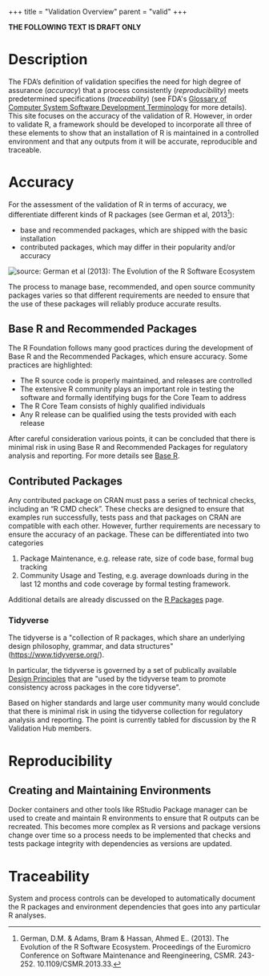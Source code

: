 +++
title = "Validation Overview"
parent = "valid"
+++

**THE FOLLOWING TEXT IS DRAFT ONLY**

# Description

The FDA’s definition of validation specifies the need for high degree of assurance (*accuracy*) that a process consistently (*reproducibility*)  meets predetermined specifications (*traceability*) (see FDA's [Glossary of Computer System Software Development Terminology](https://www.fda.gov/iceci/inspections/inspectionguides/ucm074875.htm) for more details).  This site focuses on the accuracy of the validation of R. However, in order to validate R, a framework should be developed to incorporate all three of these elements to show that an installation of R is maintained in a controlled environment and that any outputs from it will be accurate, reproducible and traceable. 

# Accuracy

For the assessment of the validation of R in terms of accuracy, we differentiate different kinds of R packages (see German et al, 2013[^1]): 

* base and recommended packages, which are shipped with the basic installation
* contributed packages, which may differ in their popularity and/or accuracy

![source: German et al (2013): The Evolution of the R Software Ecosystem](/img/overview/German-et-al.png)

The process to manage base, recommended, and open source community packages varies so that different requirements are needed to ensure that the use of these packages will reliably produce accurate results.  

## Base R and Recommended Packages

The R Foundation follows many good practices during the development of Base R and the Recommended Packages, which ensure accuracy. Some practices are highlighted:

* The R source code is properly maintained, and releases are controlled
* The extensive R community plays an important role in testing the software and formally identifying bugs for the Core Team to address
* The R Core Team consists of highly qualified individuals
* Any R release can be qualified using the tests provided with each release

After careful consideration various points, it can be concluded that there is minimal risk in using Base R and Recommended Packages for regulatory analysis and reporting. For more details see [Base R](../base).

## Contributed Packages

Any contributed package on CRAN must pass a series of technical checks, including an “R CMD check”. These checks are designed to ensure that examples run successfully, tests pass and that packages on CRAN are compatible with each other. However, further requirements are necessary to ensure the accuracy of an package. These can be differentiated into two categories

1.	Package Maintenance, e.g. release rate, size of code base, formal bug tracking
2.	Community Usage and Testing, e.g. average downloads during in the last 12 months and code coverage by formal testing framework. 

Additional details are already discussed on the [R Packages](../packages) page. 

### Tidyverse

The tidyverse is a "collection of R packages, which share an underlying design philosophy, grammar, and data structures" (https://www.tidyverse.org/).  

In particular, the tidyverse is governed by a set of publically available [Design Principles](https://principles.tidyverse.org/) that are "used by the tidyverse team to promote consistency across packages in the core tidyverse".

Based on higher standards and large user community many would conclude that there is minimal risk in using the tidyverse collection for regulatory analysis and reporting.  The point is currently tabled for discussion by the R Validation Hub members.

# Reproducibility

## Creating and Maintaining Environments

Docker containers and other tools like RStudio Package manager can be used to create and maintain R environments to ensure that R outputs can be recreated.  This becomes more complex as R versions and package versions change over time so a process needs to be implemented that checks and tests package integrity with dependencies as versions are updated.  

# Traceability

System and process controls can be developed to automatically document the R packages and environment dependencies that goes into any particular R analyses.


[^1]: German, D.M. & Adams, Bram & Hassan, Ahmed E.. (2013). The Evolution of the R Software Ecosystem. Proceedings of the Euromicro Conference on Software Maintenance and Reengineering, CSMR. 243-252. 10.1109/CSMR.2013.33. 


